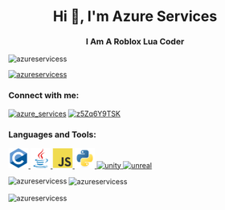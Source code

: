 <h1 align="center">Hi 👋, I'm Azure Services</h1>
<h3 align="center">I Am A Roblox Lua Coder</h3>

<p align="left"> <img src="https://komarev.com/ghpvc/?username=azureservicess&label=Profile%20views&color=0e75b6&style=flat" alt="azureservicess" /> </p>

<p align="left"> <a href="https://github.com/ryo-ma/github-profile-trophy"><img src="https://github-profile-trophy.vercel.app/?username=azureservicess" alt="azureservicess" /></a> </p>

<h3 align="left">Connect with me:</h3>
<p align="left">
<a href="https://www.youtube.com/c/azure_services" target="blank"><img align="center" src="https://raw.githubusercontent.com/rahuldkjain/github-profile-readme-generator/master/src/images/icons/Social/youtube.svg" alt="azure_services" height="30" width="40" /></a>
<a href="https://discord.gg/z5Zq6Y9TSK" target="blank"><img align="center" src="https://raw.githubusercontent.com/rahuldkjain/github-profile-readme-generator/master/src/images/icons/Social/discord.svg" alt="z5Zq6Y9TSK" height="30" width="40" /></a>
</p>

<h3 align="left">Languages and Tools:</h3>
<p align="left"> <a href="https://www.cprogramming.com/" target="_blank" rel="noreferrer"> <img src="https://raw.githubusercontent.com/devicons/devicon/master/icons/c/c-original.svg" alt="c" width="40" height="40"/> </a> <a href="https://www.java.com" target="_blank" rel="noreferrer"> <img src="https://raw.githubusercontent.com/devicons/devicon/master/icons/java/java-original.svg" alt="java" width="40" height="40"/> </a> <a href="https://developer.mozilla.org/en-US/docs/Web/JavaScript" target="_blank" rel="noreferrer"> <img src="https://raw.githubusercontent.com/devicons/devicon/master/icons/javascript/javascript-original.svg" alt="javascript" width="40" height="40"/> </a> <a href="https://www.python.org" target="_blank" rel="noreferrer"> <img src="https://raw.githubusercontent.com/devicons/devicon/master/icons/python/python-original.svg" alt="python" width="40" height="40"/> </a> <a href="https://unity.com/" target="_blank" rel="noreferrer"> <img src="https://www.vectorlogo.zone/logos/unity3d/unity3d-icon.svg" alt="unity" width="40" height="40"/> </a> <a href="https://unrealengine.com/" target="_blank" rel="noreferrer"> <img src="https://raw.githubusercontent.com/kenangundogan/fontisto/036b7eca71aab1bef8e6a0518f7329f13ed62f6b/icons/svg/brand/unreal-engine.svg" alt="unreal" width="40" height="40"/> </a> </p>

<p><img align="left" src="https://github-readme-stats.vercel.app/api/top-langs?username=azureservicess&show_icons=true&locale=en&layout=compact" alt="azureservicess" /></p>

<p>&nbsp;<img align="center" src="https://github-readme-stats.vercel.app/api?username=azureservicess&show_icons=true&locale=en" alt="azureservicess" /></p>

<p><img align="center" src="https://github-readme-streak-stats.herokuapp.com/?user=azureservicess&" alt="azureservicess" /></p>
